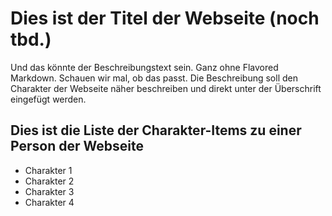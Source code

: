 # Dies ist der Titel der Webseite (noch tbd.)

Und das könnte der Beschreibungstext sein. Ganz ohne Flavored Markdown. Schauen wir mal, ob das passt.
Die Beschreibung soll den Charakter der Webseite näher beschreiben und direkt unter der Überschrift eingefügt werden.

## Dies ist die Liste der Charakter-Items zu einer Person der Webseite

* Charakter 1
* Charakter 2
* Charakter 3
* Charakter 4
